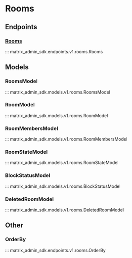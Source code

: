# Rooms

## Endpoints
### [Rooms](https://matrix-org.github.io/synapse/latest/admin_api/rooms.html)
::: matrix_admin_sdk.endpoints.v1.rooms.Rooms

## Models
### RoomsModel
::: matrix_admin_sdk.models.v1.rooms.RoomsModel
### RoomModel
::: matrix_admin_sdk.models.v1.rooms.RoomModel
### RoomMembersModel
::: matrix_admin_sdk.models.v1.rooms.RoomMembersModel
### RoomStateModel
::: matrix_admin_sdk.models.v1.rooms.RoomStateModel
### BlockStatusModel
::: matrix_admin_sdk.models.v1.rooms.BlockStatusModel
### DeletedRoomModel
::: matrix_admin_sdk.models.v1.rooms.DeletedRoomModel

## Other
### OrderBy
::: matrix_admin_sdk.endpoints.v1.rooms.OrderBy
